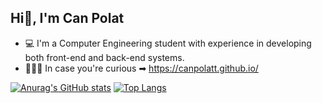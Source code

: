 ## Hi👋, I'm Can Polat

- 💻 I'm a Computer Engineering student with experience in developing both front-end and back-end systems.
- 🌱🍀🍁 In case you're curious ➡ https://canpolatt.github.io/

[![Anurag's GitHub stats](https://github-readme-stats.vercel.app/api?username=canpolatt&bg_color=30,414141,000000&title_color=fff&text_color=fff)](https://github.com/anuraghazra/github-readme-stats)
[![Top Langs](https://github-readme-stats.vercel.app/api/top-langs/?username=canpolatt&layout=compact&bg_color=30,414141,000000&text_color=fff)](https://github.com/anuraghazra/github-readme-stats)



